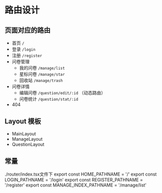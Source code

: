 # 路由设计

## 页面对应的路由

- 首页 `/`
- 登录 `/login`
- 注册 `/register`
- 问卷管理
    - 我的问卷 `/manage/list`
    - 星标问卷 `/manage/star`
    - 回收站 `/manage/trash`
- 问卷详情
    - 编辑问卷 `/question/edit/:id` （动态路由）
    - 问卷统计 `/question/stat/:id`
- 404

## Layout 模板

- MainLayout
- ManageLayout
- QuestionLayout

## 常量

./router/index.tsx文件下
export const HOME_PATHNAME = '/'
export const LOGIN_PATHNAME = '/login'
export const REGISTER_PATHNAME = '/register'
export const MANAGE_INDEX_PATHNAME = '/manage/list'